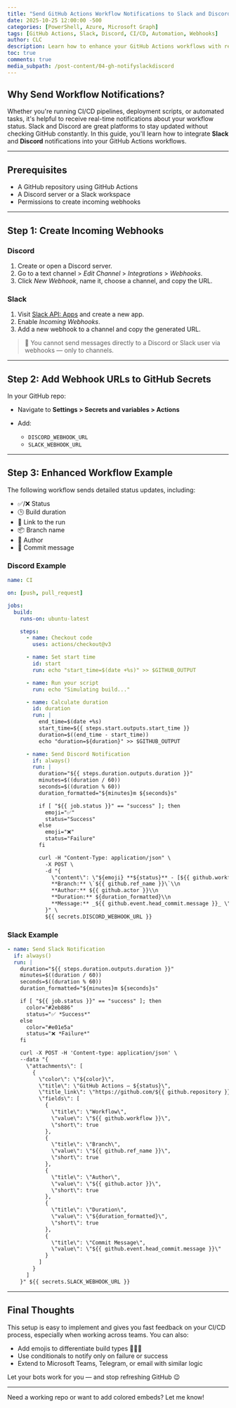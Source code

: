 ```yaml
---
title: "Send GitHub Actions Workflow Notifications to Slack and Discord"
date: 2025-10-25 12:00:00 -500
categories: [PowerShell, Azure, Microsoft Graph]
tags: [GitHub Actions, Slack, Discord, CI/CD, Automation, Webhooks]
author: CLC
description: Learn how to enhance your GitHub Actions workflows with real-time notifications to Slack and Discord, complete with status, duration, links, and more.
toc: true
comments: true
media_subpath: /post-content/04-gh-notifyslackdiscord
---
```


## Why Send Workflow Notifications?

Whether you're running CI/CD pipelines, deployment scripts, or automated tasks, it's helpful to receive real-time notifications about your workflow status. Slack and Discord are great platforms to stay updated without checking GitHub constantly. In this guide, you'll learn how to integrate **Slack** and **Discord** notifications into your GitHub Actions workflows.

---

## Prerequisites

* A GitHub repository using GitHub Actions
* A Discord server or a Slack workspace
* Permissions to create incoming webhooks

---

## Step 1: Create Incoming Webhooks

### Discord

1. Create or open a Discord server.
2. Go to a text channel > *Edit Channel* > *Integrations* > *Webhooks*.
3. Click *New Webhook*, name it, choose a channel, and copy the URL.

### Slack

1. Visit [Slack API: Apps](https://api.slack.com/apps) and create a new app.
2. Enable *Incoming Webhooks*.
3. Add a new webhook to a channel and copy the generated URL.

> 📌 You cannot send messages directly to a Discord or Slack user via webhooks — only to channels.

---

## Step 2: Add Webhook URLs to GitHub Secrets

In your GitHub repo:

* Navigate to **Settings > Secrets and variables > Actions**
* Add:

  * `DISCORD_WEBHOOK_URL`
  * `SLACK_WEBHOOK_URL`

---

## Step 3: Enhanced Workflow Example

The following workflow sends detailed status updates, including:

* ✅/❌ Status
* 🕒 Build duration
* 🔗 Link to the run
* 📦 Branch name
* 🧑 Author
* 💬 Commit message

### Discord Example

```yaml
name: CI

on: [push, pull_request]

jobs:
  build:
    runs-on: ubuntu-latest

    steps:
      - name: Checkout code
        uses: actions/checkout@v3

      - name: Set start time
        id: start
        run: echo "start_time=$(date +%s)" >> $GITHUB_OUTPUT

      - name: Run your script
        run: echo "Simulating build..."

      - name: Calculate duration
        id: duration
        run: |
          end_time=$(date +%s)
          start_time=${{ steps.start.outputs.start_time }}
          duration=$((end_time - start_time))
          echo "duration=${duration}" >> $GITHUB_OUTPUT

      - name: Send Discord Notification
        if: always()
        run: |
          duration="${{ steps.duration.outputs.duration }}"
          minutes=$((duration / 60))
          seconds=$((duration % 60))
          duration_formatted="${minutes}m ${seconds}s"

          if [ "${{ job.status }}" == "success" ]; then
            emoji="✅"
            status="Success"
          else
            emoji="❌"
            status="Failure"
          fi

          curl -H "Content-Type: application/json" \
            -X POST \
            -d "{
              \"content\": \"${emoji} **${status}** - [${{ github.workflow }}](https://github.com/${{ github.repository }}/actions/runs/${{ github.run_id }})\\n
              **Branch:** \`${{ github.ref_name }}\`\\n
              **Author:** ${{ github.actor }}\\n
              **Duration:** ${duration_formatted}\\n
              **Message:** _${{ github.event.head_commit.message }}_ \"
            }" \
            ${{ secrets.DISCORD_WEBHOOK_URL }}
```

### Slack Example

```yaml
- name: Send Slack Notification
  if: always()
  run: |
    duration="${{ steps.duration.outputs.duration }}"
    minutes=$((duration / 60))
    seconds=$((duration % 60))
    duration_formatted="${minutes}m ${seconds}s"

    if [ "${{ job.status }}" == "success" ]; then
      color="#2eb886"
      status="✅ *Success*"
    else
      color="#e01e5a"
      status="❌ *Failure*"
    fi

    curl -X POST -H 'Content-type: application/json' \
    --data "{
      \"attachments\": [
        {
          \"color\": \"${color}\",
          \"title\": \"GitHub Actions – ${status}\",
          \"title_link\": \"https://github.com/${{ github.repository }}/actions/runs/${{ github.run_id }}\",
          \"fields\": [
            {
              \"title\": \"Workflow\",
              \"value\": \"${{ github.workflow }}\",
              \"short\": true
            },
            {
              \"title\": \"Branch\",
              \"value\": \"${{ github.ref_name }}\",
              \"short\": true
            },
            {
              \"title\": \"Author\",
              \"value\": \"${{ github.actor }}\",
              \"short\": true
            },
            {
              \"title\": \"Duration\",
              \"value\": \"${duration_formatted}\",
              \"short\": true
            },
            {
              \"title\": \"Commit Message\",
              \"value\": \"${{ github.event.head_commit.message }}\"
            }
          ]
        }
      ]
    }" ${{ secrets.SLACK_WEBHOOK_URL }}
```

---

## Final Thoughts

This setup is easy to implement and gives you fast feedback on your CI/CD process, especially when working across teams. You can also:

* Add emojis to differentiate build types 🧪🔧🚀
* Use conditionals to notify only on failure or success
* Extend to Microsoft Teams, Telegram, or email with similar logic

Let your bots work for you — and stop refreshing GitHub 😉

---

Need a working repo or want to add colored embeds? Let me know!
